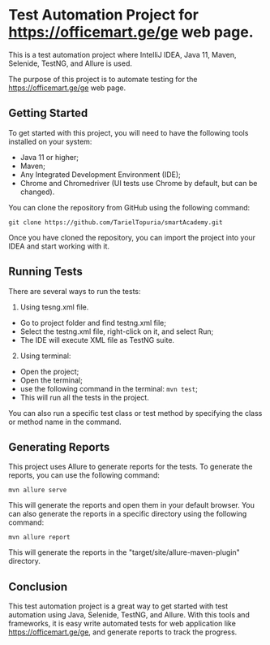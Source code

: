 # Test Automation Project for https://officemart.ge/ge web page.
This is a test automation project where IntelliJ IDEA, Java 11, Maven, Selenide, TestNG, and Allure is used. 

The purpose of this project is to automate testing for the https://officemart.ge/ge web page.

## Getting Started
To get started with this project, you will need to have the following tools installed on your system:

* Java 11 or higher;
* Maven;
* Any Integrated Development Environment (IDE);
* Chrome and Chromedriver (UI tests use Chrome by default, but can be changed).

You can clone the repository from GitHub using the following command:

`git clone https://github.com/TarielTopuria/smartAcademy.git`

Once you have cloned the repository, you can import the project into your IDEA and start working with it.

## Running Tests
There are several ways to run the tests:

1. Using tesng.xml file.
- Go to project folder and find testng.xml file; 
- Select the testng.xml file, right-click on it, and select Run; 
- The IDE will execute XML file as TestNG suite.

2. Using terminal:
- Open the project;
- Open the terminal;
- use the following command in the terminal: `mvn test`;
- This will run all the tests in the project. 

You can also run a specific test class or test method by specifying the class or method name in the command.

## Generating Reports
This project uses Allure to generate reports for the tests. To generate the reports, you can use the following command:

`mvn allure serve`

This will generate the reports and open them in your default browser. You can also generate the reports in a specific directory using the following command:

`mvn allure report`

This will generate the reports in the "target/site/allure-maven-plugin" directory.

## Conclusion
This test automation project is a great way to get started with test automation using Java, Selenide, TestNG, and Allure. With this tools and frameworks, it is easy write automated tests for web application like https://officemart.ge/ge, and generate reports to track the progress.
